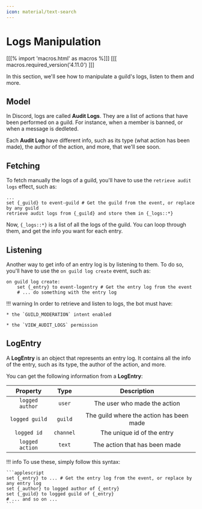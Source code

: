 ```yaml
---
icon: material/text-search
---
```


# Logs Manipulation

[[[% import 'macros.html' as macros %]]]
[[[ macros.required_version('4.11.0') ]]]

In this section, we'll see how to manipulate a guild's logs, listen to them and more. 

## Model

In Discord, logs are called **Audit Logs**. They are a list of actions that have been performed on a guild. For instance, when a member is banned, or when a message is dedleted.

Each **Audit Log** have different info, such as its type (what action has been made), the author of the action, and more, that we'll see soon.

## Fetching

To fetch manually the logs of a guild, you'll have to use the `retrieve audit logs` effect, such as:

```applescript
...
set {_guild} to event-guild # Get the guild from the event, or replace by any guild
retrieve audit logs from {_guild} and store them in {_logs::*}
```

Now, `{_logs::*}` is a list of all the logs of the guild. You can loop through them, and get the info you want for each entry.

## Listening

Another way to get info of an entry log is by listening to them. To do so, you'll have to use the `on guild log create` event, such as:

```applescript
on guild log create:
    set {_entry} to event-logentry # Get the entry log from the event
    # ... do something with the entry log
```

!!! warning
    In order to retrieve and listen to logs, the bot must have:
    
    * the `GUILD_MODERATION` intent enabled
    
    * the `VIEW_AUDIT_LOGS` permission

## LogEntry

A **LogEntry** is an object that represents an entry log. It contains all the info of the entry, such as its type, the author of the action, and more.

You can get the following information from a **LogEntry**:

|Property|Type|Description|
|:-:|:-:|:-:|
|`logged author`|`user`|The user who made the action|
|`logged guild`|`guild`|The guild where the action has been made|
|`logged id`|`channel`|The unique id of the entry|
|`logged action`|`text`|The action that has been made|

!!! info
    To use these, simply follow this syntax:
    
    ```applescript
    set {_entry} to ... # Get the entry log from the event, or replace by any entry log
    set {_author} to logged author of {_entry}
    set {_guild} to logged guild of {_entry}
    # ... and so on ...
    ```